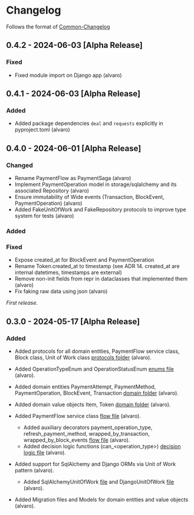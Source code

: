 # Changelog

Follows the format of [Common-Changelog](https://common-changelog.org)

## 0.4.2 - 2024-06-03 [Alpha Release]

### Fixed

- Fixed module import on Django app (alvaro)

## 0.4.1 - 2024-06-03 [Alpha Release]

### Added

- Added package dependencies `deal` and `requests` explicitly in pyproject.toml (alvaro)

## 0.4.0 - 2024-06-01 [Alpha Release]

### Changed

- Rename PaymentFlow as PaymentSaga (alvaro)
- Implement PaymentOperation model in storage/sqlalchemy and its associated Repository (alvaro)
- Ensure immutability of Wide events (Transaction, BlockEvent, PaymentOperation) (alvaro)
- Added FakeUnitOfWork and FakeRepository protocols to improve type system for tests (alvaro)

### Added

### Fixed

- Expose created_at for BlockEvent and PaymentOperation
- Rename Token.created_at to timestamp (see ADR 14. created_at are internal datetimes, timestamps are external)
- Remove non-init fields from repr in dataclasses that implemented them (alvaro)
- Fix faking raw data using json (alvaro)

_First release._

## 0.3.0 - 2024-05-17 [Alpha Release]

### Added

- Added protocols for all domain entities, PaymentFlow service class, Block class, Unit of Work class
[protocols folder](acquiring/protocols/__init__.py) (alvaro).

- Added OperationTypeEnum and OperationStatusEnum [enums file](acquiring/enums.py) (alvaro).

- Added domain entities PaymentAttempt, PaymentMethod, PaymentOperation, BlockEvent, Transaction
[domain folder](acquiring/domain/__init__.py) (alvaro).
- Added domain value objects Item, Token [domain folder](acquiring/domain/__init__.py) (alvaro).

- Added PaymentFlow service class [flow file](acquiring/domain/flow.py)  (alvaro).
    - Added auxiliary decorators payment_operation_type, refresh_payment_method, wrapped_by_transaction,
wrapped_by_block_events [flow file](acquiring/domain/flow.py) (alvaro).
    - Added decision logic functions (can_<operation_type>) [decision logic file](acquiring/domain/decision_logic.py) (alvaro).

- Added support for SqlAlchemy and Django ORMs via Unit of Work pattern (alvaro).
    - Added SqlAlchemyUnitOfWork [file](acquiring/storage/sqlalchemy/unit_of_work.py) and DjangoUnitOfWork
[file](acquiring/storage/django/unit_of_work.py)  (alvaro).
- Added Migration files and Models for domain entities and value objects (alvaro).
